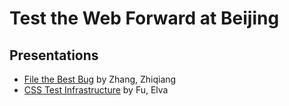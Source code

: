 # Test the Web Forward at Beijing

## Presentations

* [File the Best Bug](http://zqzhang.github.io/reveal.js/file-good-bug.html)
  by Zhang, Zhiqiang
* [CSS Test Infrastructure](http://zqzhang.github.io/reveal.js/css-test-infrastructure.html)
  by Fu, Elva


